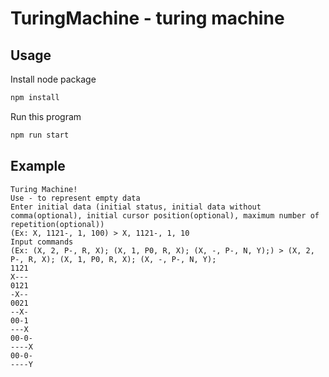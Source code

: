 # TuringMachine - turing machine

## Usage

Install node package

```bash
npm install
```

Run this program

```bash
npm run start
```

## Example

```
Turing Machine!
Use - to represent empty data
Enter initial data (initial status, initial data without comma(optional), initial cursor position(optional), maximum number of repetition(optional))
(Ex: X, 1121-, 1, 100) > X, 1121-, 1, 10
Input commands
(Ex: (X, 2, P-, R, X); (X, 1, P0, R, X); (X, -, P-, N, Y);) > (X, 2, P-, R, X); (X, 1, P0, R, X); (X, -, P-, N, Y);
1121
X---
0121
-X--
0021
--X-
00-1
---X
00-0-
----X
00-0-
----Y
```
